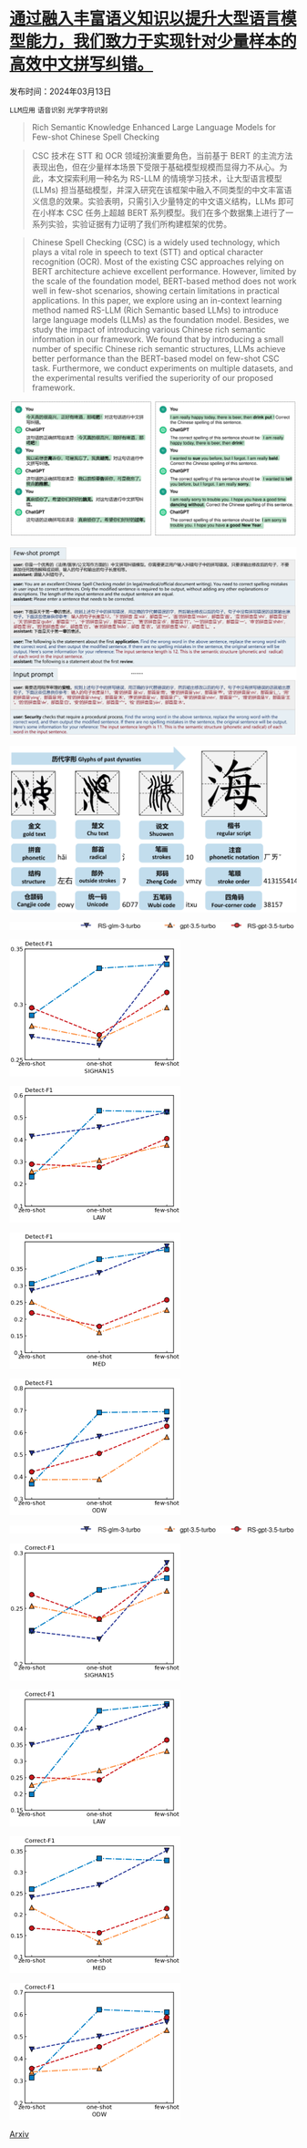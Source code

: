 # [通过融入丰富语义知识以提升大型语言模型能力，我们致力于实现针对少量样本的高效中文拼写纠错。](https://arxiv.org/abs/2403.08492)

发布时间：2024年03月13日

`LLM应用` `语音识别` `光学字符识别`

> Rich Semantic Knowledge Enhanced Large Language Models for Few-shot Chinese Spell Checking

> CSC 技术在 STT 和 OCR 领域扮演重要角色，当前基于 BERT 的主流方法表现出色，但在少量样本场景下受限于基础模型规模而显得力不从心。为此，本文探索利用一种名为 RS-LLM 的情境学习技术，让大型语言模型 (LLMs) 担当基础模型，并深入研究在该框架中融入不同类型的中文丰富语义信息的效果。实验表明，只需引入少量特定的中文语义结构，LLMs 即可在小样本 CSC 任务上超越 BERT 系列模型。我们在多个数据集上进行了一系列实验，实验证据有力证明了我们所构建框架的优势。

> Chinese Spell Checking (CSC) is a widely used technology, which plays a vital role in speech to text (STT) and optical character recognition (OCR). Most of the existing CSC approaches relying on BERT architecture achieve excellent performance. However, limited by the scale of the foundation model, BERT-based method does not work well in few-shot scenarios, showing certain limitations in practical applications. In this paper, we explore using an in-context learning method named RS-LLM (Rich Semantic based LLMs) to introduce large language models (LLMs) as the foundation model. Besides, we study the impact of introducing various Chinese rich semantic information in our framework. We found that by introducing a small number of specific Chinese rich semantic structures, LLMs achieve better performance than the BERT-based model on few-shot CSC task. Furthermore, we conduct experiments on multiple datasets, and the experimental results verified the superiority of our proposed framework.

![通过融入丰富语义知识以提升大型语言模型能力，我们致力于实现针对少量样本的高效中文拼写纠错。](../../../paper_images/2403.08492/x1.png)

![通过融入丰富语义知识以提升大型语言模型能力，我们致力于实现针对少量样本的高效中文拼写纠错。](../../../paper_images/2403.08492/x2.png)

![通过融入丰富语义知识以提升大型语言模型能力，我们致力于实现针对少量样本的高效中文拼写纠错。](../../../paper_images/2403.08492/x3.png)

![通过融入丰富语义知识以提升大型语言模型能力，我们致力于实现针对少量样本的高效中文拼写纠错。](../../../paper_images/2403.08492/x4.png)

![通过融入丰富语义知识以提升大型语言模型能力，我们致力于实现针对少量样本的高效中文拼写纠错。](../../../paper_images/2403.08492/x5.png)

![通过融入丰富语义知识以提升大型语言模型能力，我们致力于实现针对少量样本的高效中文拼写纠错。](../../../paper_images/2403.08492/x6.png)

![通过融入丰富语义知识以提升大型语言模型能力，我们致力于实现针对少量样本的高效中文拼写纠错。](../../../paper_images/2403.08492/x7.png)

![通过融入丰富语义知识以提升大型语言模型能力，我们致力于实现针对少量样本的高效中文拼写纠错。](../../../paper_images/2403.08492/x8.png)

![通过融入丰富语义知识以提升大型语言模型能力，我们致力于实现针对少量样本的高效中文拼写纠错。](../../../paper_images/2403.08492/x9.png)

![通过融入丰富语义知识以提升大型语言模型能力，我们致力于实现针对少量样本的高效中文拼写纠错。](../../../paper_images/2403.08492/x10.png)

![通过融入丰富语义知识以提升大型语言模型能力，我们致力于实现针对少量样本的高效中文拼写纠错。](../../../paper_images/2403.08492/x11.png)

![通过融入丰富语义知识以提升大型语言模型能力，我们致力于实现针对少量样本的高效中文拼写纠错。](../../../paper_images/2403.08492/x12.png)

![通过融入丰富语义知识以提升大型语言模型能力，我们致力于实现针对少量样本的高效中文拼写纠错。](../../../paper_images/2403.08492/x13.png)

[Arxiv](https://arxiv.org/abs/2403.08492)